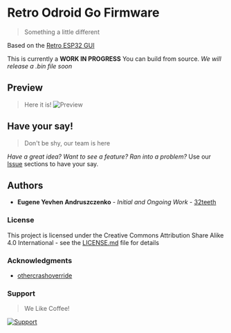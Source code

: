 # Retro Odroid Go Firmware
> Something a little different

Based on the [Retro ESP32 GUI](https://github.com/retro-esp32/RetroESP32)

This is currently a **WORK IN PROGRESS** 
You can build from source.
*We will release a .bin file soon*

## Preview
> Here it is!
![Preview](https://j.gifs.com/nxlB6E.gif)

## Have your say!
> Don't be shy, our team is here

*Have a great idea? Want to see a feature? Ran into a problem?*
Use our [Issue](https://github.com/retro-esp32/Retro-Odroid-Go-Firmware/issues) sections to have your say.

## Authors

* **Eugene Yevhen Andruszczenko** - *Initial and Ongoing Work* - [32teeth](https://github.com/32teeth)

### License

This project is licensed under the Creative Commons Attribution Share Alike 4.0 International - see the [LICENSE.md](LICENSE.md) file for details

### Acknowledgments

* [othercrashoverride](https://github.com/othercrashoverride)


### Support
> We Like Coffee!

[![Support](https://raw.githubusercontent.com/retro-esp32/RetroESP32/master/Assets/sponsor.jpg)](https://github.com/sponsors/32teeth)